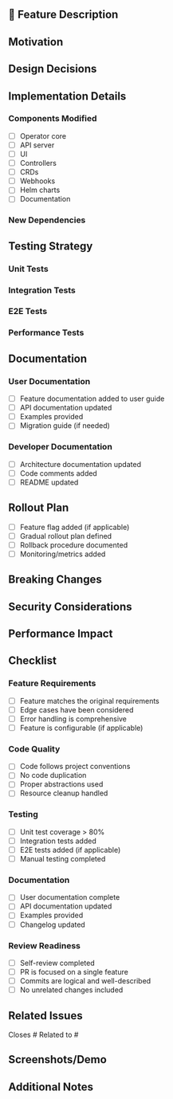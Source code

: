 ## 🚀 Feature Description

<!-- Provide a clear and concise description of the new feature -->

## Motivation

<!-- Why is this feature needed? What use case does it address? -->

## Design Decisions

<!-- Describe any significant design decisions and trade-offs -->

## Implementation Details

<!-- Provide technical details about the implementation -->

### Components Modified
- [ ] Operator core
- [ ] API server
- [ ] UI
- [ ] Controllers
- [ ] CRDs
- [ ] Webhooks
- [ ] Helm charts
- [ ] Documentation

### New Dependencies
<!-- List any new dependencies added -->

## Testing Strategy

### Unit Tests
<!-- Describe unit test coverage -->

### Integration Tests
<!-- Describe integration test scenarios -->

### E2E Tests
<!-- Describe end-to-end test scenarios -->

### Performance Tests
<!-- Describe any performance testing done -->

## Documentation

### User Documentation
- [ ] Feature documentation added to user guide
- [ ] API documentation updated
- [ ] Examples provided
- [ ] Migration guide (if needed)

### Developer Documentation
- [ ] Architecture documentation updated
- [ ] Code comments added
- [ ] README updated

## Rollout Plan

<!-- How should this feature be rolled out? -->

- [ ] Feature flag added (if applicable)
- [ ] Gradual rollout plan defined
- [ ] Rollback procedure documented
- [ ] Monitoring/metrics added

## Breaking Changes

<!-- List any breaking changes and migration path -->

## Security Considerations

<!-- Describe security implications and mitigations -->

## Performance Impact

<!-- Describe performance implications -->

## Checklist

### Feature Requirements
- [ ] Feature matches the original requirements
- [ ] Edge cases have been considered
- [ ] Error handling is comprehensive
- [ ] Feature is configurable (if applicable)

### Code Quality
- [ ] Code follows project conventions
- [ ] No code duplication
- [ ] Proper abstractions used
- [ ] Resource cleanup handled

### Testing
- [ ] Unit test coverage > 80%
- [ ] Integration tests added
- [ ] E2E tests added (if applicable)
- [ ] Manual testing completed

### Documentation
- [ ] User documentation complete
- [ ] API documentation updated
- [ ] Examples provided
- [ ] Changelog updated

### Review Readiness
- [ ] Self-review completed
- [ ] PR is focused on a single feature
- [ ] Commits are logical and well-described
- [ ] No unrelated changes included

## Related Issues

Closes #
Related to #

## Screenshots/Demo

<!-- Add screenshots or demo GIFs if applicable -->

## Additional Notes

<!-- Any additional information for reviewers -->
